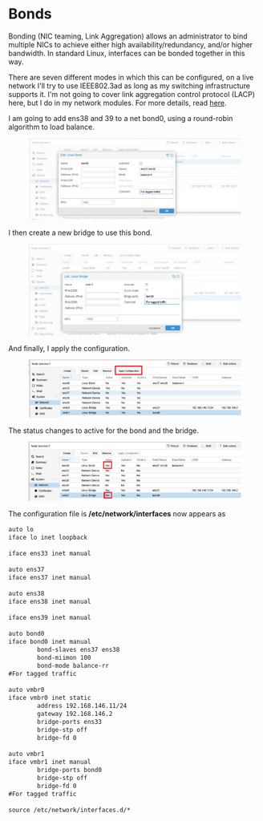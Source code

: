 # Bonds

Bonding (NIC teaming, Link Aggregation) allows an administrator to bind multiple NICs to achieve either high availability/redundancy, and/or higher bandwidth. In standard Linux, interfaces can be bonded together in this way.

There are seven different modes in which this can be configured, on a live network I'll try to use IEEE802.3ad as long as my switching infrastructure supports it. I'm not going to cover link aggregation control protocol (LACP) here, but I do in my network modules. For more details, read [here](https://pve.proxmox.com/pve-docs/pve-admin-guide.html#sysadmin_network_configuration).

I am going to add ens38 and 39 to a net bond0, using a round-robin algorithm to load balance.

<figure><img src="../../.gitbook/assets/image (23).png" alt=""><figcaption></figcaption></figure>

I then create a new bridge to use this bond.

<figure><img src="../../.gitbook/assets/image (24).png" alt=""><figcaption></figcaption></figure>

And finally, I apply the configuration.

<figure><img src="../../.gitbook/assets/image (25).png" alt=""><figcaption></figcaption></figure>

The status changes to active for the bond and the bridge.

<figure><img src="../../.gitbook/assets/image (26).png" alt=""><figcaption></figcaption></figure>

The configuration file is **/etc/network/interfaces** now appears as

```
auto lo
iface lo inet loopback

iface ens33 inet manual

auto ens37
iface ens37 inet manual

auto ens38
iface ens38 inet manual

iface ens39 inet manual

auto bond0
iface bond0 inet manual
        bond-slaves ens37 ens38
        bond-miimon 100
        bond-mode balance-rr
#For tagged traffic

auto vmbr0
iface vmbr0 inet static
        address 192.168.146.11/24
        gateway 192.168.146.2
        bridge-ports ens33
        bridge-stp off
        bridge-fd 0

auto vmbr1
iface vmbr1 inet manual
        bridge-ports bond0
        bridge-stp off
        bridge-fd 0
#For tagged traffic

source /etc/network/interfaces.d/*

```
